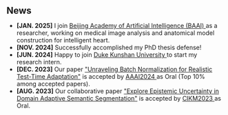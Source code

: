 <h1 id="news"></h1>

<h2 style="margin: 30px 0px 10px;">News</h2>
<ul>
<li><strong>[JAN. 2025]</strong> I join <span style="color:#e74d3c"><a href="https://www.baai.ac.cn/english.html/"> Beijing Academy of Artificial Intelligence (BAAI) </a></span> as a researcher, working on medical image analysis and anatomical model construction for intelligent heart.
<li><strong>[NOV. 2024]</strong> Successfully accomplished my PhD thesis defense!
<li><strong>[JUN. 2024]</strong> Happy to join <span style="color:#e74d3c"><a href="https://www.dukekunshan.edu.cn/">Duke Kunshan University </a></span> to start my research intern.
<li><strong>[DEC. 2023]</strong> Our paper  <span style="color:#e74d3c"><a href="https://arxiv.org/abs/2312.09486">"Unraveling Batch Normalization for Realistic Test-Time Adaptation"</a></span> is accepted by <span style="color:#e74d3c"><a href="https://aaai.org/aaai-conference/">AAAI2024 </a></span> as Oral (Top 10% among accepted papers).</li> 
<li><strong>[AUG. 2023]</strong> Our collaborative paper  <span style="color:#e74d3c"><a href="https://dl.acm.org/doi/abs/10.1145/3583780.3614872">"Explore Epistemic Uncertainty in Domain Adaptive Semantic Segmentation"</a></span> is accepted by <span style="color:#e74d3c"><a href="https://uobevents.eventsair.com/cikm2023//">CIKM2023 </a></span> as Oral.</li> 
